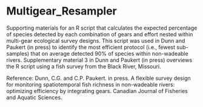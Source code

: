 # Multigear_Resampler
Supporting materials for an R script that calculates the expected percentage of species detected by each combination of gears and effort nested within multi-gear ecological survey designs. This script was used in Dunn and Paukert (in press) to identify the most efficient protocol (i.e., fewest sub-samples) that on average detected 90% of species within non-wadeable rivers. Supplementary material 3 in Dunn and Paukert (in press) overviews the R script using a fish survey from the Black River, Missouri.


Reference:
Dunn, C.G. and C.P. Paukert. in press. A flexible survey design for monitoring spatiotemporal fish richness in non-wadeable rivers: optimizing efficiency by integrating gears. Canadian Journal of Fisheries and Aquatic Sciences.
